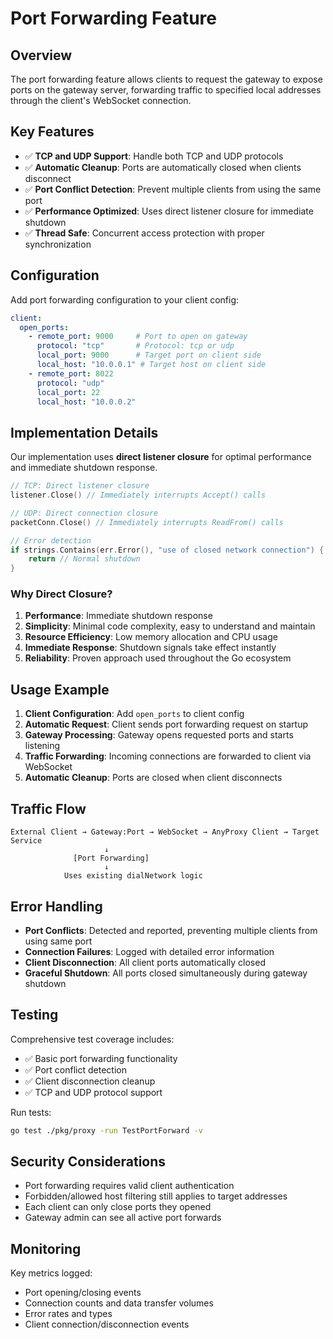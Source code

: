 # Port Forwarding Feature

## Overview

The port forwarding feature allows clients to request the gateway to expose ports on the gateway server, forwarding traffic to specified local addresses through the client's WebSocket connection.

## Key Features

- ✅ **TCP and UDP Support**: Handle both TCP and UDP protocols
- ✅ **Automatic Cleanup**: Ports are automatically closed when clients disconnect
- ✅ **Port Conflict Detection**: Prevent multiple clients from using the same port
- ✅ **Performance Optimized**: Uses direct listener closure for immediate shutdown
- ✅ **Thread Safe**: Concurrent access protection with proper synchronization

## Configuration

Add port forwarding configuration to your client config:

```yaml
client:
  open_ports:
    - remote_port: 9000     # Port to open on gateway
      protocol: "tcp"       # Protocol: tcp or udp
      local_port: 9000      # Target port on client side
      local_host: "10.0.0.1" # Target host on client side
    - remote_port: 8022
      protocol: "udp"
      local_port: 22
      local_host: "10.0.0.2"
```

## Implementation Details

Our implementation uses **direct listener closure** for optimal performance and immediate shutdown response.

```go
// TCP: Direct listener closure
listener.Close() // Immediately interrupts Accept() calls

// UDP: Direct connection closure  
packetConn.Close() // Immediately interrupts ReadFrom() calls

// Error detection
if strings.Contains(err.Error(), "use of closed network connection") {
    return // Normal shutdown
}
```

### Why Direct Closure?

1. **Performance**: Immediate shutdown response
2. **Simplicity**: Minimal code complexity, easy to understand and maintain
3. **Resource Efficiency**: Low memory allocation and CPU usage
4. **Immediate Response**: Shutdown signals take effect instantly
5. **Reliability**: Proven approach used throughout the Go ecosystem

## Usage Example

1. **Client Configuration**: Add `open_ports` to client config
2. **Automatic Request**: Client sends port forwarding request on startup
3. **Gateway Processing**: Gateway opens requested ports and starts listening
4. **Traffic Forwarding**: Incoming connections are forwarded to client via WebSocket
5. **Automatic Cleanup**: Ports are closed when client disconnects

## Traffic Flow

```
External Client → Gateway:Port → WebSocket → AnyProxy Client → Target Service
                     ↓
              [Port Forwarding]
                     ↓
            Uses existing dialNetwork logic
```

## Error Handling

- **Port Conflicts**: Detected and reported, preventing multiple clients from using same port
- **Connection Failures**: Logged with detailed error information
- **Client Disconnection**: All client ports automatically closed
- **Graceful Shutdown**: All ports closed simultaneously during gateway shutdown

## Testing

Comprehensive test coverage includes:

- ✅ Basic port forwarding functionality
- ✅ Port conflict detection
- ✅ Client disconnection cleanup
- ✅ TCP and UDP protocol support

Run tests:
```bash
go test ./pkg/proxy -run TestPortForward -v
```

## Security Considerations

- Port forwarding requires valid client authentication
- Forbidden/allowed host filtering still applies to target addresses
- Each client can only close ports they opened
- Gateway admin can see all active port forwards

## Monitoring

Key metrics logged:
- Port opening/closing events
- Connection counts and data transfer volumes
- Error rates and types
- Client connection/disconnection events 